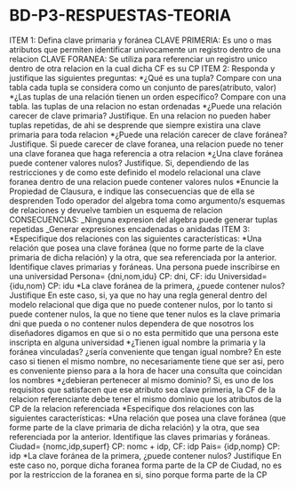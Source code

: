 # BD-P3-RESPUESTAS-TEORIA
ITEM 1: Defina clave primaria y foránea
  CLAVE PRIMERIA: Es uno o mas atributos que permiten identificar univocamente un registro dentro de una relacion
  CLAVE FORANEA: Se utiliza para referenciar un registro unico dentro de otra relacion en la cual dicha CF es su CP
ITEM 2: Responda y justifique las siguientes preguntas:
  *¿Qué es una tupla? Compare con una tabla
    cada tupla se considera como un conjunto de pares(atributo, valor)
  *¿Las tuplas de una relación tienen un orden específico? Compare con una tabla.
    las tuplas de una relacion no estan ordenadas
  *¿Puede una relación carecer de clave primaria? Justifique.
    En una relacion no pueden haber tuplas repetidas, de ahi se desprende que siempre existira una clave primaria para toda relacion
  *¿Puede una relación carecer de clave foránea? Justifique.
    Si puede carecer de clave foranea, una relacion puede no tener una clave foranea que haga referencia a otra relacion
  *¿Una clave foránea puede contener valores nulos? Justifique.
    Si, dependiendo de las restricciones y de como este definido el modelo relacional una clave foranea dentro de una relacion puede contener valores nulos
  *Enuncie la Propiedad de Clausura, e indique las consecuencias que de ella se desprenden
    Todo operador del algebra toma como argumento/s esquemas de relaciones y devuelve tambien un esquema de relacion
    CONSECUENCIAS: _Ninguna expresion del algebra puede generar tuplas repetidas
                   _Generar expresiones encadenadas o anidadas
ITEM 3:
*Especifique dos relaciones con las siguientes características:
  *Una relación que posea una clave foránea (que no forme parte de la clave primaria de dicha relación) y la otra,
   que sea referenciada por la anterior. Identifique claves primarias y foráneas.
    Una persona puede inscribirse en una universidad
    Persona= {dni,nom,idu} CP: dni, CF: idu
    Universidad= {idu,nom} CP: idu
  *La clave foránea de la primera, ¿puede contener nulos? Justifique
    En este caso, si, ya que no hay una regla general dentro del modelo relacional que diga que no puede contener nulos, por lo tanto si puede contener nulos,
    la que no tiene que tener nulos es la clave primaria dni
    que pueda o no contener nulos dependera de que nosotros los diseñadores digamos en que si o no esta permitido que una persona este inscripta en alguna universidad
  *¿Tienen igual nombre la primaria y la foránea vinculadas? ¿sería conveniente que tengan igual nombre?
    En este caso si tienen el mismo nombre, no necesariamente tiene que ser asi, pero es conveniente pienso para a la hora de hacer una consulta que coincidan los nombres
  *¿debieran pertenecer al mismo dominio?
    Si, es uno de los requisitos que satisfacen que ese atributo sea clave primeria, la CF de la relacion referenciante debe tener el mismo dominio que los atributos de la CP de la relacion referenciada
*Especifique dos relaciones con las siguientes características:
  *Una relación que posea una clave foránea (que forme parte de la clave primaria de dicha relación) y la otra,
   que sea referenciada por la anterior. Identifique las claves primarias y foráneas.
    Ciudad= {nomc,idp,superf} CP: nomc + idp,  CF: idp
    Pais= {idp,nomp} CP: idp
  *La clave foránea de la primera, ¿puede contener nulos? Justifique
    En este caso no, porque dicha foranea forma parte de la CP de Ciudad, no es por la restriccion de la foranea en si, sino porque forma parte de la CP
